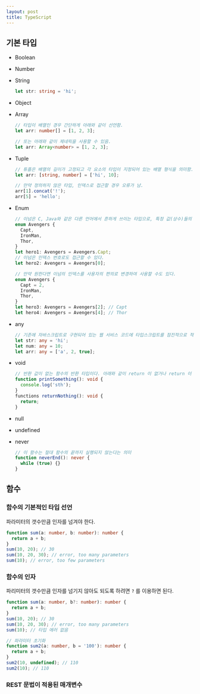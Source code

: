 ```yaml
---
layout: post
title: TypeScript
---
```


## 기본 타입

- Boolean
- Number
- String

  ```ts
  let str: string = 'hi';
  ```

- Object
- Array

  ```ts
  // 타입이 배열인 경우 간단하게 아래와 같이 선언함.
  let arr: number[] = [1, 2, 3];

  // 또는 아래와 같이 제네릭을 사용할 수 있음.
  let arr: Array<number> = [1, 2, 3];
  ```

- Tuple

  ```ts
  // 튜플은 배열의 길이가 고정되고 각 요소의 타입이 지정되어 있는 배열 형식을 의미함.
  let arr: [string, number] = ['hi', 10];

  // 만약 정의하지 않은 타입, 인덱스로 접근할 경우 오류가 남.
  arr[1].concat('!');
  arr[5] = 'hello';
  ```

- Enum

  ```ts
  // 이넘은 C, Java와 같은 다른 언어에서 흔하게 쓰이는 타입으로, 특정 값(상수)들의 집합을 의미한다.
  enum Avengers {
    Capt,
    IronMan,
    Thor,
  }
  let hero1: Avengers = Avengers.Capt;
  // 이넘은 인덱스 번호로도 접근할 수 있다.
  let hero2: Avengers = Avengers[0];

  // 만약 원한다면 이넘의 인덱스를 사용자의 편의로 변경하여 사용할 수도 있다.
  enum Avengers {
    Capt = 2,
    IronMan,
    Thor,
  }
  let hero3: Avengers = Avengers[2]; // Capt
  let hero4: Avengers = Avengers[4]; // Thor
  ```

- any

  ```ts
  // 기존에 자바스크립트로 구현되어 있는 웹 서비스 코드에 타입스크립트를 점진적으로 적용할 때 활용하면 좋은 타입. 단어 의미 그대로 모든 타입에 대해서 허용한다는 의미를 가진다.
  let str: any = 'hi';
  let num: any = 10;
  let arr: any = ['a', 2, true];
  ```

- void

  ```ts
  // 반환 값이 없는 함수의 반환 타입이다. 아래와 같이 return 이 없거나 return 이 있더라도 반환하는 값이 없으면 함수의 타입을 void로 지정한다.
  function printSomething(): void {
    console.log('sth');
  }
  functions returnNothing(): void {
    return;
  }
  ```

- null
- undefined
- never

  ```ts
  // 이 함수는 절대 함수의 끝까지 실행되지 않는다는 의미
  function neverEnd(): never {
    while (true) {}
  }
  ```

## 함수

### 함수의 기본적인 타입 선언

파라미터의 갯수만큼 인자를 넘겨야 한다.

```ts
function sum(a: number, b: number): number {
  return a + b;
}
sum(10, 20); // 30
sum(10, 20, 30); // error, too many parameters
sum(10); // error, too few parameters
```

### 함수의 인자

파리미터의 갯수만큼 인자를 넘기지 않아도 되도록 하려면 `?` 를 이용하면 된다.

```ts
function sum(a: number, b?: number): number {
  return a + b;
}
sum(10, 20); // 30
sum(10, 20, 30); // error, too many parameters
sum(10); // 타입 에러 없음

// 파라미터 초기화
function sum2(a: number, b = '100'): number {
  return a + b;
}
sum2(10, undefined); // 110
sum2(10); // 110
```

### REST 문법이 적용된 매개변수
